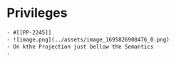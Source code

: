 # Privileges
	- #[[PP-2245]]
	- ![image.png](../assets/image_1695826908476_0.png)
	- On kthe Projection just bellow the Semantics
	-